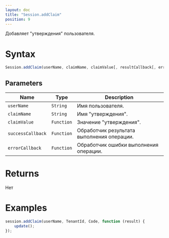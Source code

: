 ```yaml
---
layout: doc
title: "Session.addClaim"
position: 9
---
```


Добавляет "утверждения" пользователя.

# Syntax

```js
Session.addClaim(userName, claimName, claimValue[, resultCallback[, errorCallback]]);
```

## Parameters

|Name|Type|Description|
|----|----|-----------|
|`userName`|`String`|Имя пользователя.|
|`claimName`|`String`|Имя "утверждения".|
|`claimValue`|`Function`|Значение "утверждения".|
|`successCallback`|`Function`|Обработчик результата выполнения операции.|
|`errorCallback`|`Function`|Обработчик ошибки выполнения операции.|

# Returns

Нет

# Examples

```js
session.addClaim(userName, TenantId, Code, function (result) {
    update();    
});
```
